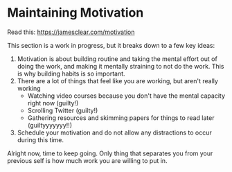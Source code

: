 # Maintaining Motivation

Read this: <https://jamesclear.com/motivation>

This section is a work in progress, but it breaks down to a few key ideas:

1. Motivation is about building routine and taking the mental effort out of doing the work, and making it mentally straining to not do the work. This is why building habits is so important.
2. There are a lot of things that feel like you are working, but aren't really working
      * Watching video courses because you don't have the mental capacity right now (guilty!)
      * Scrolling Twitter (guilty!)
      * Gathering resources and skimming papers for things to read later (guiltyyyyyyy!!)
3. Schedule your motivation and do not allow any distractions to occur during this time.

Alright now, time to keep going. Only thing that separates you from your previous self is how much work you are willing to put in.
